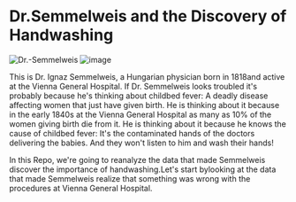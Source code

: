 # Dr.Semmelweis and the Discovery of Handwashing

![Dr.-Semmelweis](https://github.com/Maddy1299/Dr.-Semmelweis-and-the-Discovery-of-Handwashing/blob/2e221bbb552a2ac95be9a88435060b6958530d4d/Dr.%20Semmelweis%20and%20the%20Discovery%20of%20Handwashing/datasets/ignaz_semmelweis_1860.jpeg?raw=true)
![image](https://user-images.githubusercontent.com/85286536/121653491-5db80180-caba-11eb-803e-3a190d83d685.png)


This is Dr. Ignaz Semmelweis, a Hungarian physician born in 1818and active at the Vienna General Hospital. If Dr. Semmelweis looks troubled it's probably because he's thinking about childbed fever: A deadly disease affecting women that just have given birth. He is thinking about it because in the early 1840s at the Vienna General Hospital as many as 10% of the women giving birth die from it. He is thinking about it because he knows the cause of childbed fever: It's the contaminated hands of the doctors delivering the babies. And they won't listen to him and wash their hands!

In this Repo, we're going to reanalyze the data that made Semmelweis discover the importance of handwashing.Let's start bylooking at the data that made Semmelweis realize that something was wrong with the procedures at Vienna General Hospital.
